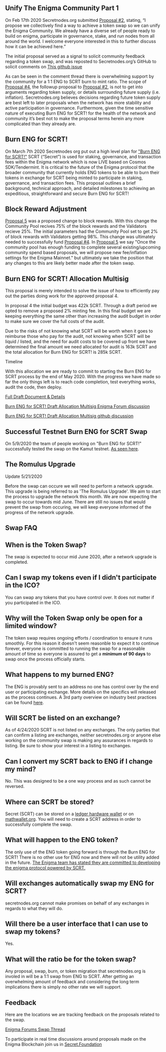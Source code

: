 ## Unify The Enigma Community Part 1

On Feb 17th 2020 Secretnodes.org submitted [Proposal #2](https://explorer.scrt.cashmaney.com/proposals/2), stating, “I propose we collectively find a way to achieve a token swap so we can unify the Enigma Community. We already have a diverse set of people ready to build on enigma, participate in governance, stake, and run nodes from all around the world. I welcome everyone interested in this to further discuss how it can be achieved here.”

The initial proposal served as a signal to solicit community feedback regarding a token swap, and was reposted to Secretnodes.org’s GitHub to solicit comments on [This github issue](https://github.com/secretnodes/secretnodes.org/issues/13)

As can be seen in the comment thread there is overwhelming support by the community for a 1:1 ENG to SCRT burn to mint ratio. The scope of [Proposal #4](https://explorer.scrt.cashmaney.com/proposals/4), the followup proposal to [Proposal #2](https://explorer.scrt.cashmaney.com/proposals/2), is not to get into arguments regarding token supply, or details surrounding future supply (i.e. inflation). Secretnodes.org believes decisions regarding future token supply are best left to later proposals when the network has more stability and active participation in governance. Furthermore, given the time sensitive nature of executing Burn ENG for SCRT! for the health of the network and community it’s best not to make the proposal terms herein any more complicated than they already are.

## Burn ENG for SCRT!

On March 7th 2020 Secretnodes org put out a high level plan for ["Burn ENG for SCRT!"](https://explorer.scrt.cashmaney.com/proposals/4) SCRT (“Secret”) is used for staking, governance, and transaction fees within the Enigma network which is now LIVE based on Cosmos SDK/Tendermint. It is critical to the future of the Enigma protocol that the broader community that currently holds ENG tokens to be able to burn their tokens in exchange for SCRT being minted to participate in staking, governance, and transaction fees. This proposal outlines a brief background, technical approach, and detailed milestones to achieving an expeditious, straightforward and secure Burn ENG for SCRT!

## Block Reward Adjustment

[Proposal 5](https://explorer.scrt.cashmaney.com/proposals/5) was a proposed change to block rewards. With this change the Community Pool recives 75% of the block rewards and the Validators recieve 25%. The initial parameters had the Community Pool set to get 2% of block rewards with Validators getting 98%. This change was ultimately needed to successfully fund [Proposal #4](https://explorer.scrt.cashmaney.com/proposals/4). In [Proposal 5](https://explorer.scrt.cashmaney.com/proposals/5) we say "Once the community pool has enough funding to complete several existing/upcoming community spend based proposals, we will propose new fee/inflation settings for the Enigma Mainnet." but ultimately we take the position that any changes to this are likely better made after the token swap.

## Burn ENG for SCRT! Allocation Multisig

This proposal is merely intended to solve the issue of how to efficiently pay out the parties doing work for the approved proposal 4.

In proposal 4 the initial budget was 422k SCRT. Through a draft period we opted to remove a proposed 2% minting fee. In this final budget we are keeping everything the same other than increasing the audit budget in order to make sure we cover the full costs of the audit.

Due to the risks of not knowing what SCRT will be worth when it goes to reimburse those who pay for the audit, not knowing when SCRT will be liquid / listed, and the need for audit costs to be covered up front we have determined the final amount we need allocated for audit is 163k SCRT and the total allocation for Burn ENG for SCRT! is 285k SCRT.

Timeline

With this allocation we are ready to commit to starting the Burn ENG for SCRT process by the end of May 2020. With the progress we have made so far the only things left is to reach code completion, test everything works, audit the code, then deploy.

[Full Draft Document & Details](https://github.com/secretnodes/secretnodes.org/blob/master/docs/papers/Secretnodes.org%20ENG%20Burn%20for%20SCRT!%20-%20Draft%20Allocation%20Multisig.pdf)

[Burn ENG for SCRT! Draft Allocation Multisig Enigma Forum discussion](https://forum.enigma.co/t/token-swap-proposal/1364/84?u=moonstash)

[Burn ENG for SCRT! Draft Allocation Multisig github discussion](https://github.com/secretnodes/secretnodes.org/issues/16)

## Successful Testnet Burn ENG for SCRT Swap

On 5/9/2020 the team of people working on "Burn ENG for SCRT!" successfully tested the swap on the Kamut testnet. [As seen here](https://puzzle-staging.secretnodes.org/enigma/chains/kamut-2/governance/proposals/1).

## The Romulus Upgrade

Update 5/21/2020

Before the swap can occure we will need to perform a network upgrade. This upgrade is being referred to as 'The Romulus Upgrade'. We aim to start the process to upgrade the network this month. We are now expecting the swap to occur towards mid June. There are still no issues that would prevent the swap from occuring, we will keep everyone informed of the progress of the network upgrade.

## Swap FAQ

## When is the Token Swap?

The swap is expected to occur mid June 2020, after a network upgrade is completed.

## Can I swap my tokens even if I didn't participate in the ICO?

You can swap any tokens that you have control over. It does not matter if you participated in the ICO.

## Why will the Token Swap only be open for a limited window?

The token swap requires ongoing efforts / coordination to ensure it runs smoothly. For this reason it doesn't seem reasonble to expect it to continue forever, everyone is committed to running the swap for a reasonable amount of time so everyone is assured to get a **minimum of 90 days** to swap once the process officially starts.

## What happens to my burned ENG?

The ENG is provably sent to an address no one has control over by the end user or participating exchange. More details on the specifics will released as the process continues. A 3rd party overview on industry best practices can be found [here](https://cointelegraph.com/explained/token-burning-explained).

## Will SCRT be listed on an exchange?

As of 4/24/2020 SCRT is not listed on any exchanges. The only parties that can confirm a listing are exchanges, neither secretnodes.org or anyone else working on the community swap is making any assurances in regards to listing. Be sure to show your interest in a listing to exchanges.

## Can I convert my SCRT back to ENG if I change my mind?

No. This was designed to be a one way process and as such cannot be reversed.

## Where can SCRT be stored?

Secret (SCRT) can be stored on a [ledger hardware wallet](https://secretnodes.org/#/tutorials/ledger-nano-s) or on [mathwallet.org](http://blog.mathwallet.org/?p=1365). You will need to create a SCRT address in order to successfully complete the swap.

## What will happen to the ENG token?

The only use of the ENG token going forward is through the Burn ENG for SCRT! There is no other use for ENG now and there will not be utility added in the future. [The Enigma team has stated they are committed to developing the enigma protocol powered by SCRT.](https://blog.enigma.co/the-enigma-mainnet-has-launched-3bd0d40fe80d)

## Will exchanges automatically swap my ENG for SCRT?

secretnodes.org cannot make promises on behalf of any exchanges in regards to what they will do.

## Will there be a user interface that I can use to swap my tokens?

Yes.

## What will the ratio be for the token swap?

Any proposal, swap, burn, or token migration that secretnodes.org is involed in will be a 1:1 swap from ENG to SCRT. After getting an overwhelming amount of feedback and considering the long term implications there is simply no other rate we will support.

## Feedback
Here are the locations we are tracking feedback on the proposals related to the swap.

[Enigma Forums Swap Thread](https://forum.enigma.co/t/token-swap-proposal/1364)

To participate in real time discussions around proposals made on the Enigma Blockchain join us in [Secret.Foundation](https://t.me/secretfoundation)
